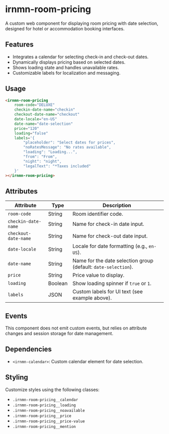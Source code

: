 # irnmn-room-pricing

A custom web component for displaying room pricing with date selection, designed for hotel or accommodation booking interfaces.

## Features

- Integrates a calendar for selecting check-in and check-out dates.
- Dynamically displays pricing based on selected dates.
- Shows loading state and handles unavailable rates.
- Customizable labels for localization and messaging.

## Usage

```html
<irnmn-room-pricing
    room-code="DELUXE"
    checkin-date-name="checkin"
    checkout-date-name="checkout"
    date-locale="en-US"
    date-name="date-selection"
    price="120"
    loading="false"
    labels='{
        "placeholder": "Select dates for prices",
        "noRatesMessage": "No rates available",
        "loading": "Loading...",
        "from": "From",
        "night": "night",
        "legalText": "*Taxes included"
    }'
></irnmn-room-pricing>
```

## Attributes

| Attribute            | Type    | Description                                                      |
|----------------------|---------|------------------------------------------------------------------|
| `room-code`          | String  | Room identifier code.                                            |
| `checkin-date-name`  | String  | Name for check-in date input.                                    |
| `checkout-date-name` | String  | Name for check-out date input.                                   |
| `date-locale`        | String  | Locale for date formatting (e.g., `en-US`).                      |
| `date-name`          | String  | Name for the date selection group (default: `date-selection`).   |
| `price`              | String  | Price value to display.                                          |
| `loading`            | Boolean | Show loading spinner if `true` or `1`.                           |
| `labels`             | JSON    | Custom labels for UI text (see example above).                   |

## Events

This component does not emit custom events, but relies on attribute changes and session storage for date management.

## Dependencies

- `<irnmn-calendar>`: Custom calendar element for date selection.

## Styling

Customize styles using the following classes:

- `.irnmn-room-pricing__calendar`
- `.irnmn-room-pricing__loading`
- `.irnmn-room-pricing__noavailable`
- `.irnmn-room-pricing__price`
- `.irnmn-room-pricing__price-value`
- `.irnmn-room-pricing__mention`
